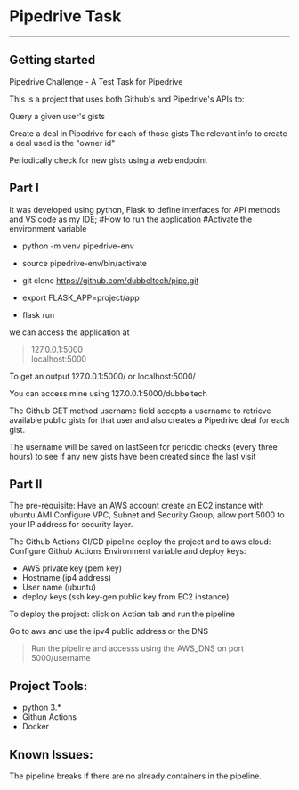 # Pipedrive Task
---
## Getting started
Pipedrive Challenge - A Test Task for Pipedrive

This is a project that uses both Github's and Pipedrive's APIs to:

Query a given user's gists

Create a deal in Pipedrive for each of those gists
The relevant info to create a deal used is the "owner id"


Periodically check for new gists using a web endpoint

## Part I

It was developed using python, Flask to define interfaces for API methods and VS code as my IDE;
#How to run the application
#Activate the environment variable

- python -m venv pipedrive-env

- source pipedrive-env/bin/activate

- git clone https://github.com/dubbeltech/pipe.git

- export FLASK_APP=project/app
- flask run

we can access the application at 
>127.0.0.1:5000  
localhost:5000

To get an output 127.0.0.1:5000/<username> or localhost:5000/<username>
  
You can access mine using 127.0.0.1:5000/dubbeltech

The Github GET method username field accepts a username to retrieve available public gists for that user and also creates a Pipedrive deal for each gist.

The username will be saved on lastSeen for periodic checks (every three hours) to see if any new gists have been created since the last visit
  
## Part II
The pre-requisite:
  Have an AWS account
  create an EC2 instance with ubuntu AMI
  Configure VPC, Subnet and Security Group; allow port 5000 to your IP address for security layer.
  
The Github Actions CI/CD pipeline deploy the project and to aws cloud:
  Configure Github Actions Environment variable and deploy keys:
  - AWS private key (pem key)
  - Hostname (ip4 address)
  - User name (ubuntu)
  - deploy keys (ssh key-gen public key from EC2 instance)
  
 To deploy the project:
 click on Action tab and run the pipeline

 Go to aws and use the ipv4 public address or the DNS
 > Run the pipeline and accesss using the AWS_DNS on port 5000/username
  
## Project Tools:
- python 3.*
- Githun Actions
- Docker


## Known Issues:
The pipeline breaks if there are no already containers in the pipeline.